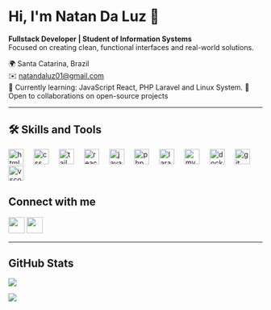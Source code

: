 # Hi, I'm Natan Da Luz 👋
**Fullstack Developer | Student of Information Systems**  
Focused on creating clean, functional interfaces and real-world solutions.

🌍 Santa Catarina, Brazil  
✉️ natandaluz01@gmail.com  
🧠 Currently learning: JavaScript React, PHP Laravel and Linux System.
👥 Open to collaborations on open-source projects  

---

## 🛠 Skills and Tools
<div align="left">
  <img src="https://cdn.jsdelivr.net/gh/devicons/devicon/icons/html5/html5-original.svg" height="30" alt="html5 logo"  />
  <img width="12" />
  <img src="https://cdn.jsdelivr.net/gh/devicons/devicon/icons/css3/css3-original.svg" height="30" alt="css logo"  />
  <img width="12" />
  <img src="https://cdn.jsdelivr.net/gh/devicons/devicon/icons/tailwindcss/tailwindcss-original-wordmark.svg" height="30" alt="tailwindcss logo"  />
  <img width="12" />
  <img src="https://cdn.jsdelivr.net/gh/devicons/devicon/icons/react/react-original.svg" height="30" alt="react logo"  />
  <img width="12" />
  <img src="https://cdn.jsdelivr.net/gh/devicons/devicon/icons/javascript/javascript-original.svg" height="30" alt="javascript logo"  />
  <img width="12" />
  <img src="https://cdn.jsdelivr.net/gh/devicons/devicon/icons/php/php-original.svg" height="30" alt="php logo"  />
  <img width="12" />
  <img src="https://cdn.jsdelivr.net/gh/devicons/devicon/icons/laravel/laravel-original.svg" height="30" alt="laravel logo"  />
  <img width="12" />
  <img src="https://cdn.jsdelivr.net/gh/devicons/devicon/icons/mysql/mysql-original.svg" height="30" alt="mysql logo"  />
  <img width="12" />
  <img src="https://cdn.jsdelivr.net/gh/devicons/devicon/icons/docker/docker-original.svg" height="30" alt="docker logo"  />
  <img width="12" />
  <img src="https://cdn.jsdelivr.net/gh/devicons/devicon/icons/git/git-original.svg" height="30" alt="git logo"  />
  <img width="12" />
  <img src="https://cdn.jsdelivr.net/gh/devicons/devicon/icons/vscode/vscode-original.svg" height="30" alt="vscode logo"  />
</div>

## Connect with me
<p align="left">
<a href="https://www.github.com/NatanLuz"><img src="https://raw.githubusercontent.com/danielcranney/readme-generator/main/public/icons/socials/github.svg" width="32" /></a>
<a href="https://www.linkedin.com/in/natan-da-luz-3156582a2/"><img src="https://raw.githubusercontent.com/danielcranney/readme-generator/main/public/icons/socials/linkedin.svg" width="32" /></a>
</p>

---

## GitHub Stats
<a href="https://github.com/NatanLuz"><img src="https://github-readme-stats.vercel.app/api?username=NatanLuz&show_icons=true&count_private=true&title_color=10b981&text_color=a855f7&icon_color=a855f7&bg_color=27272a&hide_border=true" /></a>

<a href="https://github.com/NatanLuz"><img src="https://github-readme-stats.vercel.app/api/top-langs/?username=NatanLuz&langs_count=10&title_color=10b981&text_color=a855f7&icon_color=a855f7&bg_color=27272a&hide_border=true&custom_title=Top%20Languages" /></a>
